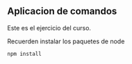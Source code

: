 ## Aplicacion de comandos

Este es el ejercicio del curso.

Recuerden instalar los paquetes de node

```
npm install
```